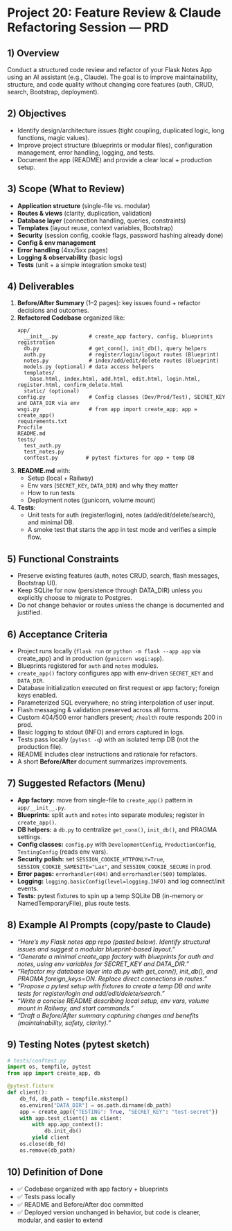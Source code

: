 # Project 20: Feature Review & Claude Refactoring Session — PRD

## 1) Overview
Conduct a structured code review and refactor of your Flask Notes App using an AI assistant (e.g., Claude). The goal is to improve maintainability, structure, and code quality without changing core features (auth, CRUD, search, Bootstrap, deployment).

## 2) Objectives
- Identify design/architecture issues (tight coupling, duplicated logic, long functions, magic values).
- Improve project structure (blueprints or modular files), configuration management, error handling, logging, and tests.
- Document the app (README) and provide a clear local + production setup.

## 3) Scope (What to Review)
- **Application structure** (single-file vs. modular)
- **Routes & views** (clarity, duplication, validation)
- **Database layer** (connection handling, queries, constraints)
- **Templates** (layout reuse, context variables, Bootstrap)
- **Security** (session config, cookie flags, password hashing already done)
- **Config & env management**
- **Error handling** (4xx/5xx pages)
- **Logging & observability** (basic logs)
- **Tests** (unit + a simple integration smoke test)

## 4) Deliverables
1. **Before/After Summary** (1–2 pages): key issues found + refactor decisions and outcomes.
2. **Refactored Codebase** organized like:
   ```
   app/
     __init__.py          # create_app factory, config, blueprints registration
     db.py                # get_conn(), init_db(), query helpers
     auth.py              # register/login/logout routes (Blueprint)
     notes.py             # index/add/edit/delete routes (Blueprint)
     models.py (optional) # data access helpers
     templates/
       base.html, index.html, add.html, edit.html, login.html, register.html, confirm_delete.html
     static/ (optional)
   config.py              # Config classes (Dev/Prod/Test), SECRET_KEY and DATA_DIR via env
   wsgi.py                # from app import create_app; app = create_app()
   requirements.txt
   Procfile
   README.md
   tests/
     test_auth.py
     test_notes.py
     conftest.py         # pytest fixtures for app + temp DB
   ```
3. **README.md** with:
   - Setup (local + Railway)
   - Env vars (`SECRET_KEY`, `DATA_DIR`) and why they matter
   - How to run tests
   - Deployment notes (gunicorn, volume mount)
4. **Tests**:
   - Unit tests for auth (register/login), notes (add/edit/delete/search), and minimal DB.
   - A smoke test that starts the app in test mode and verifies a simple flow.

## 5) Functional Constraints
- Preserve existing features (auth, notes CRUD, search, flash messages, Bootstrap UI).
- Keep SQLite for now (persistence through DATA_DIR) unless you explicitly choose to migrate to Postgres.
- Do not change behavior or routes unless the change is documented and justified.

## 6) Acceptance Criteria
- Project runs locally (`flask run` or `python -m flask --app app` via create_app) and in production (`gunicorn wsgi:app`).
- Blueprints registered for `auth` and `notes` modules.
- `create_app()` factory configures app with env-driven `SECRET_KEY` and `DATA_DIR`.
- Database initialization executed on first request or app factory; foreign keys enabled.
- Parameterized SQL everywhere; no string interpolation of user input.
- Flash messaging & validation preserved across all forms.
- Custom 404/500 error handlers present; `/health` route responds 200 in prod.
- Basic logging to stdout (INFO) and errors captured in logs.
- Tests pass locally (`pytest -q`) with an isolated temp DB (not the production file).
- README includes clear instructions and rationale for refactors.
- A short **Before/After** document summarizes improvements.

## 7) Suggested Refactors (Menu)
- **App factory:** move from single-file to `create_app()` pattern in `app/__init__.py`.
- **Blueprints:** split `auth` and `notes` into separate modules; register in `create_app()`.
- **DB helpers:** a `db.py` to centralize `get_conn()`, `init_db()`, and PRAGMA settings.
- **Config classes:** `config.py` with `DevelopmentConfig`, `ProductionConfig`, `TestingConfig` (reads env vars).
- **Security polish:** set `SESSION_COOKIE_HTTPONLY=True`, `SESSION_COOKIE_SAMESITE="Lax"`, and `SESSION_COOKIE_SECURE` in prod.
- **Error pages:** `errorhandler(404)` and `errorhandler(500)` templates.
- **Logging:** `logging.basicConfig(level=logging.INFO)` and log connect/init events.
- **Tests:** pytest fixtures to spin up a temp SQLite DB (in-memory or NamedTemporaryFile), plus route tests.

## 8) Example AI Prompts (copy/paste to Claude)
- *“Here’s my Flask notes app repo (pasted below). Identify structural issues and suggest a modular blueprint-based layout.”*
- *“Generate a minimal create_app factory with blueprints for auth and notes, using env variables for SECRET_KEY and DATA_DIR.”*
- *“Refactor my database layer into db.py with get_conn(), init_db(), and PRAGMA foreign_keys=ON. Replace direct connections in routes.”*
- *“Propose a pytest setup with fixtures to create a temp DB and write tests for register/login and add/edit/delete/search.”*
- *“Write a concise README describing local setup, env vars, volume mount in Railway, and start commands.”*
- *“Draft a Before/After summary capturing changes and benefits (maintainability, safety, clarity).”*

## 9) Testing Notes (pytest sketch)
```python
# tests/conftest.py
import os, tempfile, pytest
from app import create_app, db

@pytest.fixture
def client():
    db_fd, db_path = tempfile.mkstemp()
    os.environ["DATA_DIR"] = os.path.dirname(db_path)
    app = create_app({"TESTING": True, "SECRET_KEY": "test-secret"})
    with app.test_client() as client:
        with app.app_context():
            db.init_db()
        yield client
    os.close(db_fd)
    os.remove(db_path)
```

## 10) Definition of Done
- ✅ Codebase organized with app factory + blueprints
- ✅ Tests pass locally
- ✅ README and Before/After doc committed
- ✅ Deployed version unchanged in behavior, but code is cleaner, modular, and easier to extend
